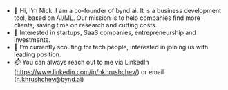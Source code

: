 - 👋 Hi, I’m Nick. I am a co-founder of bynd.ai. It is a business development tool, based on AI/ML. Our mission is to help companies find more clients, saving time on research and cutting costs.
- 👀 Interested in startups, SaaS companies, entrepreneurship and investments.
- 🌱 I’m currently scouting for tech people, interested in joining us with leading position. 
- 📫 You can always reach out to me via LinkedIn (https://www.linkedin.com/in/nkhrushchev/) or email (n.khrushchev@bynd.ai)

<!---
nikhrushchev2/nikhrushchev2 is a ✨ special ✨ repository because its `README.md` (this file) appears on your GitHub profile.
You can click the Preview link to take a look at your changes.
--->
